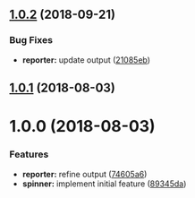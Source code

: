 <a name="1.0.2"></a>
## [1.0.2](https://github.com/kwonoj/jest-spin-reporter/compare/1.0.1...1.0.2) (2018-09-21)


### Bug Fixes

* **reporter:** update output ([21085eb](https://github.com/kwonoj/jest-spin-reporter/commit/21085eb))



<a name="1.0.1"></a>
## [1.0.1](https://github.com/kwonoj/jest-spin-reporter/compare/1.0.0...1.0.1) (2018-08-03)



<a name="1.0.0"></a>
# 1.0.0 (2018-08-03)


### Features

* **reporter:** refine output ([74605a6](https://github.com/kwonoj/jest-spin-reporter/commit/74605a6))
* **spinner:** implement initial feature ([89345da](https://github.com/kwonoj/jest-spin-reporter/commit/89345da))



